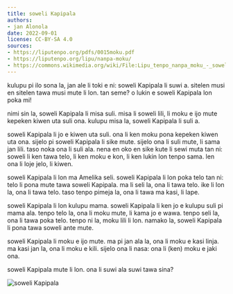 ```yaml
---
title: soweli Kapipala
authors:
- jan Alonola
date: 2022-09-01
license: CC-BY-SA 4.0
sources:
- https://liputenpo.org/pdfs/0015moku.pdf
- https://liputenpo.org/lipu/nanpa-moku/
- https://commons.wikimedia.org/wiki/File:Lipu_tenpo_nanpa_moku_-_soweli_Kapipala.png
---
```


kulupu pi ilo sona la, jan ale li toki e ni: soweli Kapipala li suwi a. sitelen musi en sitelen tawa musi mute li lon. tan seme? o lukin e soweli Kapipala lon poka mi!

nimi sin la, soweli Kapipala li misa suli. misa li soweli lili, li moku e ijo mute kepeken kiwen uta suli ona. kulupu misa la, soweli Kapipala li suli a.

soweli Kapipala li jo e kiwen uta suli. ona li ken moku pona kepeken kiwen uta ona. sijelo pi soweli Kapipala li sike mute. sijelo ona li suli mute, li sama jan lili. taso noka ona li suli ala. nena en oko en sike kute li sewi muta tan ni: soweli li ken tawa telo, li ken moku e kon, li ken lukin lon tenpo sama. len ona li loje jelo, li kiwen.

soweli Kapipala li lon ma Amelika seli. soweli Kapipala li lon poka telo tan ni: telo li pona mute tawa soweli Kapipala. ma li seli la, ona li tawa telo. ike li lon la, ona li tawa telo. taso tenpo pimeja la, ona li tawa ma kasi, li lape.

soweli Kapipala li lon kulupu mama. soweli Kapipala li ken jo e kulupu suli pi mama ala. tenpo telo la, ona li moku mute, li kama jo e wawa. tenpo seli la, ona li tawa poka telo. tenpo ni la, moku lili li lon. namako la, soweli Kapipala li pona tawa soweli ante mute.

soweli Kapipala li moku e ijo mute. ma pi jan ala la, ona li moku e kasi linja. ma kasi jan la, ona li moku e kili. sijelo ona li nasa: ona li (ken) moku e jaki ona.

soweli Kapipala mute li lon. ona li suwi ala suwi tawa sina?

![soweli Kapipala](https://upload.wikimedia.org/wikipedia/commons/0/0c/Lipu_tenpo_nanpa_moku_-_soweli_Kapipala.png)